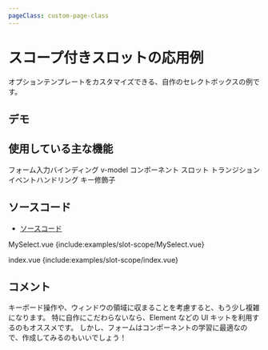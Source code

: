 ```yaml
---
pageClass: custom-page-class
---
```


# スコープ付きスロットの応用例

オプションテンプレートをカスタマイズできる、自作のセレクトボックスの例です。

## デモ

<client-only>
<demo-block>
  <examples-slot-scope-index/>
</demo-block>
</client-only>

## 使用している主な機能

<page-info page="105">フォーム入力バインディング v-model</page-info>
<page-info page="146">コンポーネント</page-info>
<page-info page="169">スロット</page-info>
<page-info page="194">トランジション</page-info>
<page-info page="103">イベントハンドリング キー修飾子</page-info>

## ソースコード

- [ソースコード](https://github.com/mio3io/cr-vue/tree/master/docs/.vuepress/components/examples/slot-scope)

<code-caption>MySelect.vue</code-caption>
{include:examples/slot-scope/MySelect.vue}

<code-caption>index.vue</code-caption>
{include:examples/slot-scope/index.vue}

## コメント

キーボード操作や、ウィンドウの領域に収まることを考慮すると、もう少し複雑になります。
特に自作にこだわらないなら、Element などの UI キットを利用するのもオススメです。
しかし、フォームはコンポーネントの学習に最適なので、作成してみるのもいいでしょう！

